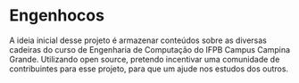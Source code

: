 # Engenhocos
A ideia inicial desse projeto é armazenar conteúdos sobre as diversas cadeiras do curso de Engenharia de Computação do IFPB Campus Campina Grande. Utilizando open source, pretendo incentivar uma comunidade de contribuintes para esse projeto, para que um ajude nos estudos dos outros.
